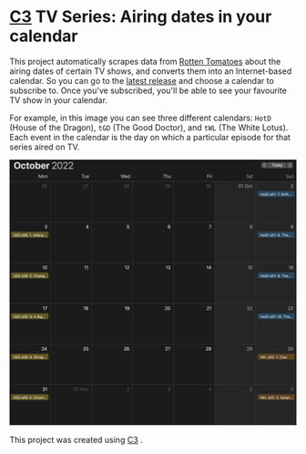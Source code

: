 # [C3](https://github.com/beyarkay/c3) TV Series: Airing dates in your calendar


This project automatically scrapes data from [Rotten
Tomatoes](https://www.rottentomatoes.com/) about the airing dates of certain TV
shows, and converts them into an Internet-based calendar. So you can go to the
[latest
release](https://github.com/beyarkay/c3-tv-series/releases/tag/latest-calendars)
and choose a calendar to subscribe to. Once you've subscribed, you'll be able
to see your favourite TV show in your calendar.

For example, in this image you can see three different calendars: `HotD` (House
of the Dragon), `tGD` (The Good Doctor), and `tWL` (The White Lotus). Each
event in the calendar is the day on which a particular episode for that series
aired on TV.

![](imgs/example.png)

This project was created using [C3](https://github.com/beyarkay/c3) .
